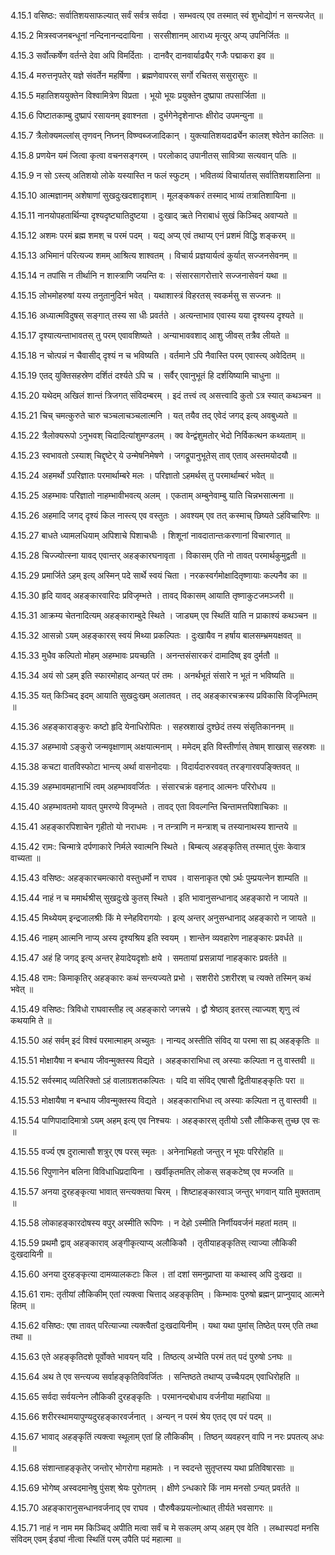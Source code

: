 4.15.1
वसिष्ठः:
सर्वातिशयसाफल्यात् सर्वं सर्वत्र सर्वदा ।
सम्भवत्य् एव तस्मात् स्वं शुभोद्योगं न सन्त्यजेत् ॥


4.15.2
मित्रस्वजनबन्धूनां नन्दिनानन्ददायिना ।
सरसीशानम् आराध्य मृत्युर् अप्य् उपनिर्जितः ॥


4.15.3
सर्वोत्कर्षेण वर्तन्ते देवा अपि विमर्दिताः ।
दानवैर् दानवार्याढ्यैर् गजैः पद्माकरा इव ॥


4.15.4
मरुत्तनृपतेर् यज्ञे संवर्तेन महर्षिणा ।
ब्रह्मणेवापरस् सर्गो रचितस् ससुरासुरः ॥


4.15.5
महातिशययुक्तेन विश्वामित्रेण विप्रता ।
भूयो भूयः प्रयुक्तेन दुष्प्रापा तपसार्जिता ॥


4.15.6
पिष्टातकाम्बु दुष्प्रापं रसायनम् इवाश्नता ।
दुर्भगेनेदृशेनाप्तः क्षीरोद उपमन्युना ॥


4.15.7
त्रैलोक्यमल्लांस् तृणवन् निघ्नन् विष्ण्वब्जजादिकान् ।
युक्त्यातिशयदार्ढ्येन कालश् श्वेतेन कालितः ॥


4.15.8
प्रणयेन यमं जित्वा कृत्वा वचनसङ्गरम् ।
परलोकाद् उपानीतस् सावित्र्या सत्यवान् पतिः ॥


4.15.9
न सो ऽस्त्य् अतिशयो लोके यस्यास्ति न फलं स्फुटम् ।
भवितव्यं विचार्यातस् सर्वातिशयशालिना ॥


4.15.10
आत्मज्ञानम् अशेषाणां सुखदुःखदशादृशाम् ।
मूलङ्कषकरं तस्माद् भाव्यं तत्रातिशायिना ॥


4.15.11
नानयोपहतार्थिन्या दृश्यदृष्ट्यातिदुष्टया ।
दुःखाद् ऋते निराबाधं सुखं किञ्चिद् अवाप्यते ॥


4.15.12
अशमः परमं ब्रह्म शमश् च परमं पदम् ।
यद्य् अप्य् एवं तथाप्य् एनं प्रशमं विद्धि शङ्करम् ॥


4.15.13
अभिमानं परित्यज्य शमम् आश्रित्य शाश्वतम् ।
विचार्य प्रज्ञयार्यत्वं कुर्यात् सज्जनसेवनम् ॥


4.15.14
न तपांसि न तीर्थानि न शास्त्राणि जयन्ति वः ।
संसारसागरोत्तारे सज्जनासेवनं यथा ॥


4.15.15
लोभमोहरुषां यस्य तनुतानुदिनं भवेत् ।
यथाशास्त्रं विहरतस् स्वकर्मसु स सज्जनः ॥


4.15.16
अध्यात्मविदुषस् सङ्गात् तस्य सा धीः प्रवर्तते ।
अत्यन्ताभाव एवास्य यया दृश्यस्य दृश्यते ॥


4.15.17
दृश्यात्यन्ताभावतस् तु परम् एवावशिष्यते ।
अन्याभाववशाद् आशु जीवस् तत्रैव लीयते ॥


4.15.18
न चोत्पन्नं न चैवासीद् दृश्यं न च भविष्यति ।
वर्तमाने ऽपि नैवास्ति परम् एवास्त्य् अवेदितम् ॥


4.15.19
एतद् युक्तिसहस्रेण दर्शितं दर्श्यते ऽपि च ।
सर्वैर् एवानुभूतं हि दर्शयिष्यामि चाधुना ॥


4.15.20
यथेदम् अखिलं शान्तं त्रिजगत् संविदम्बरम् ।
इदं तत्त्वं त्व् असत्त्वादि कुतो ऽत्र स्यात् कथञ्चन ॥


4.15.21
चिच् चमत्कुरुते चारु चञ्चलाचञ्चलात्मनि ।
यत् तयैव तद् एवेदं जगद् इत्य् अवबुध्यते ॥


4.15.22
त्रैलोक्यरूपो ऽनुभवश् चिदादित्यांशुमण्डलम् ।
क्व वेन्द्वंशुमतोर् भेदो निर्विकत्थन कथ्यताम् ॥


4.15.23
स्वभावतो ऽस्याश् चिद्दृष्टेर् ये उन्मेषनिमेषणे ।
जगद्रूपानुभूतेस् ताव् एताव् अस्तमयोदयौ ॥


4.15.24
अहमर्थो ऽपरिज्ञातः परमार्थाम्बरे मलः ।
परिज्ञातो ऽहमर्थस् तु परमार्थाम्बरं भवेत् ॥


4.15.25
अहम्भावः परिज्ञातो नाहम्भावीभवत्य् अलम् ।
एकताम् अम्बुनेवाम्बु याति चिन्नभसात्मना ॥


4.15.26
अहमादि जगद् दृश्यं किल नास्त्य् एव वस्तुतः ।
अवश्यम् एव तत् कस्माच् छिष्यते ऽहंविचारिणः ॥


4.15.27
बाधते ध्यामलधियाम् अपिशाचे पिशाचधीः ।
शिशूनां नावदातान्तःकरणानां विचारणात् ॥


4.15.28
चिज्ज्योत्स्ना यावद् एवान्तर् अहङ्कारघनावृता ।
विकासम् एति नो तावत् परमार्थकुमुद्वती ॥


4.15.29
प्रमार्जिते ऽहम् इत्य् अस्मिन् पदे सार्थे स्वयं चिता ।
नरकस्वर्गमोक्षादितृष्णायाः कल्पनैव का ॥


4.15.30
हृदि यावद् अहङ्कारवारिदः प्रविजृम्भते ।
तावद् विकासम् आयाति तृष्णाकुटजमञ्जरी ॥


4.15.31
आक्रम्य चेतनादित्यम् अहङ्काराम्बुदे स्थिते ।
जाड्यम् एव स्थितिं याति न प्राकाश्यं कथञ्चन ॥


4.15.32
आसन्नो ऽयम् अहङ्कारस् स्वयं मिथ्या प्रकल्पितः ।
दुःखायैव न हर्षाय बालसम्भ्रमयक्षवत् ॥


4.15.33
मुधैव कल्पितो मोहम् अहम्भावः प्रयच्छति ।
अनन्तसंसारकरं दामादिष्व् इव दुर्मतौ ॥


4.15.34
अयं सो ऽहम् इति स्फारमोहाद् अन्यत् परं तमः ।
अनर्थभूतं संसारे न भूतं न भविष्यति ॥


4.15.35
यत् किञ्चिद् इदम् आयाति सुखदुःखम् अलातवत् ।
तद् अहङ्कारचक्रस्य प्रविकासि विजृम्भितम् ॥


4.15.36
अहङ्काराङ्कुरः कष्टो हृदि येनाधिरोपितः ।
सहस्रशाखं दुश्छेदं तस्य संसृतिकाननम् ॥


4.15.37
अहम्भावो ऽङ्कुरो जन्मवृक्षाणाम् अक्षयात्मनाम् ।
ममेदम् इति विस्तीर्णास् तेषाम् शाखास् सहस्रशः ॥


4.15.38
कचटा वातविस्फोटा भान्त्य् अर्था वासनोदयाः ।
विदार्यदारुरववत् तरङ्गारवपङ्क्तिवत् ॥


4.15.39
अहम्भावमहानाभिं त्वम् अहम्भाववर्जितः ।
संसारचक्रं वहनाद् आत्मनः परिरोधय ॥


4.15.40
अहम्भावतमो यावत् पुमरण्ये विजृम्भते ।
तावद् एता विवल्गन्ति चिन्तामत्तपिशाचिकाः ॥


4.15.41
अहङ्कारपिशाचेन गृहीतो यो नराधमः ।
न तन्त्राणि न मन्त्राश् च तस्यानाथस्य शान्तये ॥


4.15.42
रामः:
चिन्मात्रे दर्पणाकारे निर्मले स्वात्मनि स्थिते ।
बिम्बत्य् अहङ्कृतिस् तस्मात् पुंसः केवात्र वाच्यता ॥


4.15.43
वसिष्ठः:
अहङ्कारचमत्कारो वस्तुधर्मो न राघव ।
वासनाकृत एषो ऽर्थः पुम्प्रयत्नेन शाम्यति ॥


4.15.44
नाहं न च ममार्थश्रीस् सुखदुःखे कुतस् स्थिते ।
इति भावानुसन्धानाद् अहङ्कारो न जायते ॥


4.15.45
मिथ्येयम् इन्द्रजालश्रीः किं मे स्नेहविरागयोः ।
इत्य् अन्तर् अनुसन्धानाद् अहङ्कारो न जायते ॥


4.15.46
नाहम् आत्मनि नाप्य् अस्य दृश्यश्रिय इति स्वयम् ।
शान्तेन व्यवहारेण नाहङ्कारः प्रवर्धते ॥


4.15.47
अहं हि जगद् इत्य् अन्तर् हेयादेयदृशोः क्षये ।
समतायां प्रसन्नायां नाहङ्कारः प्रवर्तते ॥


4.15.48
रामः:
किमाकृतिर् अहङ्कारः कथं सन्त्यज्यते प्रभो ।
सशरीरो ऽशरीरश् च त्यक्ते तस्मिन् कथं भवेत् ॥


4.15.49
वसिष्ठः:
त्रिविधो राघवास्तीह त्व् अहङ्कारो जगत्त्रये ।
द्वौ श्रेष्ठाव् इतरस् त्याज्यश् शृणु त्वं कथयामि ते ॥


4.15.50
अहं सर्वम् इदं विश्वं परमात्माहम् अच्युतः ।
नान्यद् अस्तीति संविद् या परमा सा ह्य् अहङ्कृतिः ॥


4.15.51
मोक्षायैषा न बन्धाय जीवन्मुक्तस्य विद्यते ।
अहङ्काराभिधा त्व् अस्याः कल्पिता न तु वास्तवी ॥


4.15.52
सर्वस्माद् व्यतिरिक्तो ऽहं वालाग्रशतकल्पितः ।
यदि वा संविद् एषासौ द्वितीयाहङ्कृतिः परा ॥


4.15.53
मोक्षायैषा न बन्धाय जीवन्मुक्तस्य विद्यते ।
अहङ्काराभिधा त्व् अस्याः कल्पिता न तु वास्तवी ॥


4.15.54
पाणिपादादिमात्रो ऽयम् अहम् इत्य् एव निश्चयः ।
अहङ्कारस् तृतीयो ऽसौ लौकिकस् तुच्छ एव सः ॥


4.15.55
वर्ज्य एष दुरात्मासौ शत्रुर् एष परस् स्मृतः ।
अनेनाभिहतो जन्तुर् न भूयः परिरोहति ॥


4.15.56
रिपुणानेन बलिना विविधाधिप्रदायिना ।
खर्वीकृतमतिर् लोकस् सङ्कटेष्व् एव मज्जति ॥


4.15.57
अनया दुरहङ्कृत्या भावात् सन्त्यक्तया चिरम् ।
शिष्टाहङ्कारवाञ् जन्तुर् भगवान् याति मुक्तताम् ॥


4.15.58
लोकाहङ्कारदोषस्य वपुर् अस्मीति रूपिणः ।
न देहो ऽस्मीति निर्णीयवर्जनं महतां मतम् ॥


4.15.59
प्रथमौ द्वाव् अहङ्काराव् अङ्गीकृत्याप्य् अलौकिकौ ।
तृतीयाहङ्कृतिस् त्याज्या लौकिकी दुःखदायिनी ॥


4.15.60
अनया दुरहङ्कृत्या दामव्यालकटाः किल ।
तां दशां समनुप्राप्ता या कथास्व् अपि दुःखदा ॥


4.15.61
रामः:
तृतीयां लौकिकीम् एतां त्यक्त्वा चित्ताद् अहङ्कृतिम् ।
किम्भावः पुरुषो ब्रह्मन् प्राप्नुयाद् आत्मने हितम् ॥


4.15.62
वसिष्ठः:
एषा तावत् परित्याज्या त्यक्त्वैतां दुःखदायिनीम् ।
यथा यथा पुमांस् तिष्ठेत् परम् एति तथा तथा ॥


4.15.63
एते अहङ्कृतिदशे पूर्वोक्ते भावयन् यदि ।
तिष्ठत्य् अभ्येति परमं तत् पदं पुरुषो ऽनघः ॥


4.15.64
अथ ते एव सन्त्यज्य सर्वाहङ्कृतिविवर्जितः ।
सन्तिष्ठते तथाप्य् उच्चैःपदम् एवाधिरोहति ॥


4.15.65
सर्वदा सर्वयत्नेन लौकिकी दुरहङ्कृतिः ।
परमानन्दबोधाय वर्जनीया महाधिया ॥


4.15.66
शरीरस्थामयापुण्यदुरहङ्कारवर्जनात् ।
अन्यन् न परमं श्रेय एतद् एव परं पदम् ॥


4.15.67
भावाद् अहङ्कृतिं त्यक्त्वा स्थूलाम् एतां हि लौकिकीम् ।
तिष्ठन् व्यवहरन् वापि न नरः प्रपतत्य् अधः ॥


4.15.68
संशान्ताहङ्कृतेर् जन्तोर् भोगरोगा महामतेः ।
न स्वदन्ते सुतृप्तस्य यथा प्रतिविषारसाः ॥


4.15.69
भोगेष्व् अस्वदमानेषु पुंसश् श्रेयः पुरोगतम् ।
क्षीणे ऽन्धकारे किं नाम मनसो ऽन्यत् प्रवर्तते ॥


4.15.70
अहङ्कारानुसन्धानवर्जनाद् एव राघव ।
पौरुषैकप्रयत्नोत्थात् तीर्यते भवसागरः ॥


4.15.71
नाहं न नाम मम किञ्चिद् अपीति मत्वा सर्वं च मे सकलम् अप्य् अहम् एव वेति ।
लब्धास्पदां मनसि संविदम् एवम् ईड्यां नीत्वा स्थितिं परम् उपैति पदं महात्मा ॥

